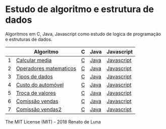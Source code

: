# Estudo de algoritmo e estrutura de dados

Algoritmos em C, Java, Javascript como estudo de logica de programação e estruturas de dados.

|    | Algoritmo                                  |  C  | Java | Javascript |
|----|--------------------------------------------|---- |------|------------|
| 1  | [Calcular media][1]                        | [C][1.2] | [Java][1.3] | [Javascript][1.4] |
| 2  | [Operadores matematicos][2]                | [C][2.2] | [Java][2.3] | [Javascript][2.4] |
| 3  | [Tipos de dados][3]                        | [C][3.2] | [Java][3.3] | [Javascript][3.4] |
| 4  | [Custo do automóvel][4]                    | [C][4.2] | [Java][4.3] | [Javascript][4.4] |
| 5  | [Troca de valores][5]                      | [C][5.2] | [Java][5.3] | [Javascript][5.4] |
| 6  | [Comissão vendas][6]                       | [C][6.2] | [Java][6.3] | [Javascript][6.4] |
| 7  | [Comissão vendas2][7]                      | [C][7.2] | [Java][7.3] | [Javascript][7.4] |


The MIT License (MIT) - 2018 Renato de Luna

[1]:   /Visualg/calcular-media.alg
[1.2]: /C/calcular-media.c
[1.3]: /Java/calcular-media.java
[1.4]: /Javascript/calcular-media.js
[2]:   /Visualg/operadores-matematicos.alg
[2.2]: /C/operadoresMatematicos.c
[2.3]: /Java/operadoresMatematicos.java
[2.4]: /Javascript/operadores-matematicos.js
[3]:   /Visualg/tipos-de-dados.alg
[3.2]: /C/tipos-de-dados.c
[3.3]: /Java/tipos-de-dados.java
[3.4]: /Javascript/tipos-de-dados.js
[4]:   /Visualg/custo-do-automovel.alg
[4.2]: /C/custo-do-automovel.c
[4.3]: /Java/custo-do-automovel.java
[4.4]: /Javascript/custo-do-automovel.js
[5]:   /Visualg/troca-de-valores.alg
[5.2]: /C/troca-de-valores.c
[5.3]: /Java/troca-de-valores.java
[5.4]: /Javascript/troca-de-valores.js

[6]:   /Visualg/comissao-vendas.alg
[6.2]: /C/comissao-vendas.c
[6.3]: /Java/comissao-vendas.java
[6.4]: /Javascript/comissao-vendas.js
[7]:   /Visualg/comissao-vendas2.alg
[7.2]: /C/comissao-vendas2.c
[7.3]: /Java/comissao-vendas2.java
[7.4]: /Javascript/comissao-vendas2.js
